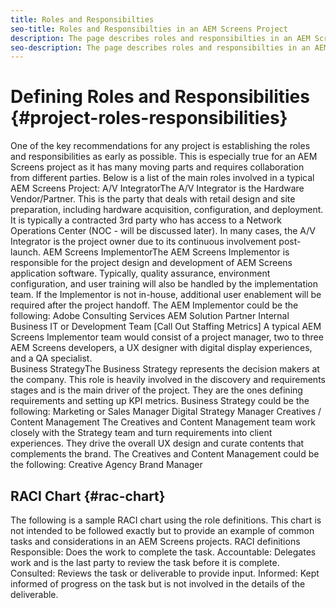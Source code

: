 ```yaml
---
title: Roles and Responsibilties
seo-title: Roles and Responsibilties in an AEM Screens Project
description: The page describes roles and responsibilties in an AEM Screens project
seo-description: The page describes roles and responsibilties in an AEM Screens project
---
```


# Defining Roles and Responsibilities {#project-roles-responsibilities}

One of the key recommendations for any project is establishing the roles and responsibilities as early as possible. This is especially true for an AEM Screens project as it has many moving parts and requires collaboration from different parties. 
Below is a list of the main roles involved in a typical AEM Screens Project: 
A/V IntegratorThe A/V Integrator is the Hardware Vendor/Partner. This is the party that deals with retail design and site preparation, including hardware acquisition, configuration, and deployment. It is typically a contracted 3rd party who has access to a Network Operations Center (NOC - will be discussed later). In many cases, the A/V Integrator is the project owner due to its continuous involvement post-launch.
AEM Screens ImplementorThe AEM Screens Implementor is responsible for the project design and development of AEM Screens application software. Typically, quality assurance, environment configuration, and user training will also be handled by the implementation team. If the Implementor is not in-house, additional user enablement will be required after the project handoff. 
The AEM Implementor could be the following: 
Adobe Consulting Services
AEM Solution Partner
Internal Business IT or Development Team
[Call Out Staffing Metrics] A typical AEM Screens Implementor team would consist of a project manager, two to three AEM Screens developers, a UX designer with digital display experiences, and a QA specialist.  
Business StrategyThe Business Strategy represents the decision makers at the company. This role is heavily involved in the discovery and requirements stages and is the main driver of the project. They are the ones defining requirements and setting up KPI metrics. 
 Business Strategy could be the following:
Marketing or Sales Manager
Digital Strategy Manager
Creatives / Content Management
The Creatives and Content Management team work closely with the Strategy team and turn requirements into client experiences. They drive the overall UX design and curate contents that complements the brand. 
The Creatives and Content Management could be the following:
Creative Agency 
Brand Manager


## RACI Chart {#rac-chart}

The following is a sample RACI chart using the role definitions. This chart is not intended to be followed exactly but to provide an example of common tasks and considerations in an AEM Screens projects.
RACI definitions
Responsible: Does the work to complete the task.
Accountable: Delegates work and is the last party to review the task before it is complete.
Consulted: Reviews the task or deliverable to provide input.
Informed: Kept informed of progress on the task but is not involved in the details of the deliverable.
